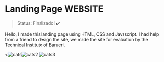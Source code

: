 # Landing Page WEBSITE

> Status: Finalizado! :heavy_check_mark:

Hello, I made this landing page using HTML, CSS and Javascript. I had help from a friend to 
design the site, we made the site for evaluation by the Technical Institute of Barueri.

<![cats](https://user-images.githubusercontent.com/131183713/232938690-00b26e49-b4fa-4d01-bacb-6e6cf5626963.jpg)![cats2](https://user-images.githubusercontent.com/131183713/232939702-3b15f254-6c6e-4de6-a7ae-8d049b012d8a.jpg)
 ![cats3](https://user-images.githubusercontent.com/131183713/232940036-31fa5d2f-b3cb-434e-a83e-40c8657e2185.jpg) 

